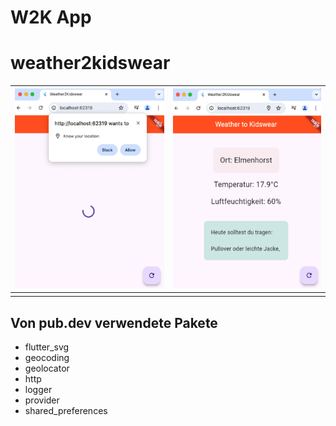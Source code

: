 
# W2K App

  

# weather2kidswear

  
| <img  src="assets/images/geolocate.png"  alt="Geolocation"  height="320"> | <img  src="assets/images/home.png"  alt="Home Screen"  height="320"> |
|--|--|
|  |  |

## Von pub.dev verwendete Pakete

- flutter_svg
- geocoding
- geolocator
- http
- logger
- provider
- shared_preferences
